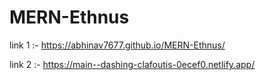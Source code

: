 # MERN-Ethnus

link 1 :- https://abhinav7677.github.io/MERN-Ethnus/

link 2 :- https://main--dashing-clafoutis-0ecef0.netlify.app/
